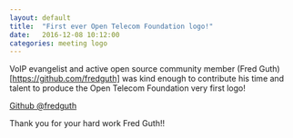 ```yaml
---
layout: default
title:  "First ever Open Telecom Foundation logo!"
date:   2016-12-08 10:12:00
categories: meeting logo
---
```


VoIP evangelist and active open source community member (Fred Guth)[https://github.com/fredguth] was kind enough to contribute his time and talent to produce the Open Telecom Foundation very first logo!

<a class="github-button" href="https://github.com/fredguth" aria-label="fredguth on GitHub">Github @fredguth</a>

Thank you for your hard work Fred Guth!!

